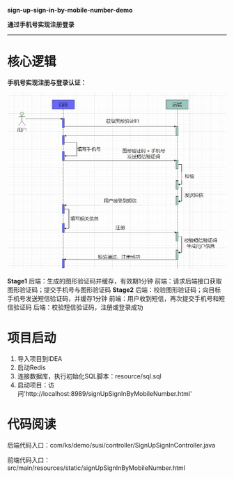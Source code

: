 **sign-up-sign-in-by-mobile-number-demo**

**通过手机号实现注册登录**

---

# 核心逻辑

**手机号实现注册与登录认证：**

![后端管理端](./img/img01.png)

**Stage1**
后端：生成的图形验证码并缓存，有效期1分钟
前端：请求后端接口获取图形验证码；提交手机号与图形验证码
**Stage2**
后端：校验图形验证码；向目标手机号发送短信验证码，并缓存1分钟
前端：用户收到短信，再次提交手机号和短信验证码
后端：校验短信验证码，注册或登录成功

# 项目启动

1. 导入项目到IDEA
2. 启动Redis
3. 连接数据库，执行初始化SQL脚本：resource/sql.sql
4. 启动项目：访问'http://localhost:8989/signUpSignInByMobileNumber.html'



# 代码阅读

后端代码入口：com/ks/demo/susi/controller/SignUpSignInController.java

前端代码入口：src/main/resources/static/signUpSignInByMobileNumber.html